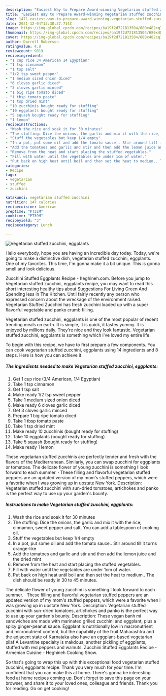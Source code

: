 ```yaml
---
description: "Easiest Way to Prepare Award-winning Vegetarian stuffed zucchini, eggplants"
title: "Easiest Way to Prepare Award-winning Vegetarian stuffed zucchini, eggplants"
slug: 1471-easiest-way-to-prepare-award-winning-vegetarian-stuffed-zucchini-eggplants
date: 2021-12-04T13:38:37.714Z
image: https://img-global.cpcdn.com/recipes/ba19f2d721813504/680x482cq70/vegetarian-stuffed-zucchini-eggplants-recipe-main-photo.jpg
thumbnail: https://img-global.cpcdn.com/recipes/ba19f2d721813504/680x482cq70/vegetarian-stuffed-zucchini-eggplants-recipe-main-photo.jpg
cover: https://img-global.cpcdn.com/recipes/ba19f2d721813504/680x482cq70/vegetarian-stuffed-zucchini-eggplants-recipe-main-photo.jpg
author: Darrell Roberson
ratingvalue: 4.8
reviewcount: 9019
recipeingredient:
- "1 cup rice 34 American 14 Egyptian"
- "1 tsp cinnamon"
- "1 tsp salt"
- "1/2 tsp sweet pepper"
- "1 medium sized onion diced"
- "6 cloves garlic diced"
- "3 cloves garlic minced"
- "1 big ripe tomato diced"
- "1 tbsp tomato paste"
- "1 tsp dried mint"
- "10 zucchinis bought ready for stuffing"
- "10 eggplants bought ready for stuffing"
- "5 squash bought ready for stuffing"
- "1 lemon"
recipeinstructions:
- "Wash the rice and soak it for 30 minutes"
- "The stuffing: Dice the onions, the garlic and mix it with the rice, cinnamon, sweet pepper and salt. You can add a tablespoon of cooking oil."
- "Stuff the vegetables but keep 1/4 empty"
- "In a pot, put some oil and add the tomato sauce.. Stir around till it turns orange-like"
- "Add the tomatoes and garlic and stir and then add the lemon juice and the dried mint"
- "Remove from the heat and start placing the stuffed vegetables."
- "Fill with water until the vegetables are under 1cm of water."
- "Put back on high heat until boil and then set the heat to medium.. The dish should be ready in 30 to 45 minutes."
categories:
- Recipe
tags:
- vegetarian
- stuffed
- zucchini

katakunci: vegetarian stuffed zucchini 
nutrition: 147 calories
recipecuisine: American
preptime: "PT32M"
cooktime: "PT39M"
recipeyield: "3"
recipecategory: Lunch

---
```



![Vegetarian stuffed zucchini, eggplants](https://img-global.cpcdn.com/recipes/ba19f2d721813504/680x482cq70/vegetarian-stuffed-zucchini-eggplants-recipe-main-photo.jpg)

Hello everybody, hope you are having an incredible day today. Today, we're going to make a distinctive dish, vegetarian stuffed zucchini, eggplants. One of my favorites. This time, I'm gonna make it a bit unique. This is gonna smell and look delicious.

Zucchini Stuffed Eggplants Recipe - heghineh.com. Before you jump to Vegetarian stuffed zucchini, eggplants recipe, you may want to read this short interesting healthy tips about Suggestions For Living Green And Spending less In The Kitchen. Until fairly recently any person who expressed concern about the wreckage of the environment raised. Vegetarian Stuffed Zucchini has fresh zucchini loaded up with a super flavorful vegetable and panko crumb filling.

Vegetarian stuffed zucchini, eggplants is one of the most popular of recent trending meals on earth. It is simple, it is quick, it tastes yummy. It is enjoyed by millions daily. They're nice and they look fantastic. Vegetarian stuffed zucchini, eggplants is something which I've loved my entire life.


To begin with this recipe, we have to first prepare a few components. You can cook vegetarian stuffed zucchini, eggplants using 14 ingredients and 8 steps. Here is how you can achieve it.

<!--inarticleads1-->

##### The ingredients needed to make Vegetarian stuffed zucchini, eggplants:

1. Get 1 cup rice (3/4 American, 1/4 Egyptian)
1. Take 1 tsp cinnamon
1. Get 1 tsp salt
1. Make ready 1/2 tsp sweet pepper
1. Take 1 medium sized onion diced
1. Make ready 6 cloves garlic diced
1. Get 3 cloves garlic minced
1. Prepare 1 big ripe tomato diced
1. Take 1 tbsp tomato paste
1. Take 1 tsp dried mint
1. Make ready 10 zucchinis (bought ready for stuffing)
1. Take 10 eggplants (bought ready for stuffing)
1. Take 5 squash (bought ready for stuffing)
1. Make ready 1 lemon


These vegetarian stuffed zucchinis are perfectly tender and fresh with the flavors of the Mediterranean. Similarly, you can swap zucchini for eggplants or tomatoes. The delicate flower of young zucchini is something I look forward to each summer. · These filling and flavorful vegetarian stuffed peppers are an updated version of my mom&#39;s stuffed peppers, which were a favorite when I was growing up in upstate New York. Description: Vegetarian stuffed zucchini with sun-dried tomatoes, artichokes and panko is the perfect way to use up your garden&#39;s bounty. 

<!--inarticleads2-->

##### Instructions to make Vegetarian stuffed zucchini, eggplants:

1. Wash the rice and soak it for 30 minutes
1. The stuffing: Dice the onions, the garlic and mix it with the rice, cinnamon, sweet pepper and salt. You can add a tablespoon of cooking oil.
1. Stuff the vegetables but keep 1/4 empty
1. In a pot, put some oil and add the tomato sauce.. Stir around till it turns orange-like
1. Add the tomatoes and garlic and stir and then add the lemon juice and the dried mint
1. Remove from the heat and start placing the stuffed vegetables.
1. Fill with water until the vegetables are under 1cm of water.
1. Put back on high heat until boil and then set the heat to medium.. The dish should be ready in 30 to 45 minutes.


The delicate flower of young zucchini is something I look forward to each summer. · These filling and flavorful vegetarian stuffed peppers are an updated version of my mom&#39;s stuffed peppers, which were a favorite when I was growing up in upstate New York. Description: Vegetarian stuffed zucchini with sun-dried tomatoes, artichokes and panko is the perfect way to use up your garden&#39;s bounty. Description: These vegan banh mi sandwiches are made with marinated grilled zucchini and eggplant, plus a spicy ginger-peanut sauce. Eggplant is nutritionally low in macronutrient and micronutrient content, but the capability of the fruit Maharashtra and the adjacent state of Karnataka also have an eggplant-based vegetarian pilaf A Levantine specialty is makdous, another pickling of eggplants, stuffed with red peppers and walnuts. Zucchini Stuffed Eggplants Recipe - Armenian Cuisine - Heghineh Cooking Show. 

So that's going to wrap this up with this exceptional food vegetarian stuffed zucchini, eggplants recipe. Thank you very much for your time. I'm confident that you can make this at home. There's gonna be interesting food at home recipes coming up. Don't forget to save this page on your browser, and share it to your loved ones, colleague and friends. Thank you for reading. Go on get cooking!
